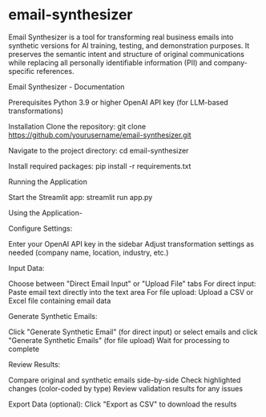 # email-synthesizer
Email Synthesizer is a tool for transforming real business emails into synthetic versions for AI training, testing, and demonstration purposes. It preserves the semantic intent and structure of original communications while replacing all personally identifiable information (PII) and company-specific references.

Email Synthesizer - Documentation

Prerequisites
Python 3.9 or higher
OpenAI API key (for LLM-based transformations)

Installation
Clone the repository: 
git clone https://github.com/yourusername/email-synthesizer.git

Navigate to the project directory:
cd email-synthesizer

Install required packages:
pip install -r requirements.txt

Running the Application

Start the Streamlit app:
streamlit run app.py

Using the Application-

Configure Settings:

Enter your OpenAI API key in the sidebar
Adjust transformation settings as needed (company name, location, industry, etc.)

Input Data:

Choose between "Direct Email Input" or "Upload File" tabs
For direct input: Paste email text directly into the text area
For file upload: Upload a CSV or Excel file containing email data

Generate Synthetic Emails:

Click "Generate Synthetic Email" (for direct input) or select emails and click "Generate Synthetic Emails" (for file upload)
Wait for processing to complete

Review Results:

Compare original and synthetic emails side-by-side
Check highlighted changes (color-coded by type)
Review validation results for any issues

Export Data (optional):
Click "Export as CSV" to download the results

